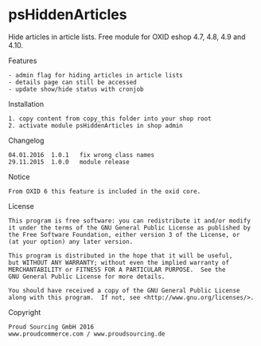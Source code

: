 psHiddenArticles
============

Hide articles in article lists.
Free module for OXID eshop 4.7, 4.8, 4.9 and 4.10.


Features

	- admin flag for hiding articles in article lists
	- details page can still be accessed
	- update show/hide status with cronjob


Installation

	1. copy content from copy_this folder into your shop root
	2. activate module psHiddenArticles in shop admin

	
Changelog

	04.01.2016	1.0.1	fix wrong class names
	29.11.2015	1.0.0	module release


Notice

    From OXID 6 this feature is included in the oxid core.
    
    
License

    This program is free software: you can redistribute it and/or modify
    it under the terms of the GNU General Public License as published by
    the Free Software Foundation, either version 3 of the License, or
    (at your option) any later version.

    This program is distributed in the hope that it will be useful,
    but WITHOUT ANY WARRANTY; without even the implied warranty of
    MERCHANTABILITY or FITNESS FOR A PARTICULAR PURPOSE.  See the
    GNU General Public License for more details.

    You should have received a copy of the GNU General Public License
    along with this program.  If not, see <http://www.gnu.org/licenses/>.
    

Copyright

	Proud Sourcing GmbH 2016
	www.proudcommerce.com / www.proudsourcing.de
